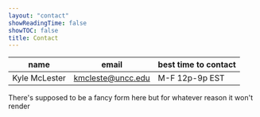 ```yaml
---
layout: "contact"
showReadingTime: false
showTOC: false
title: Contact
---
```


| name | email | best time to contact |
|------|-------|----------------------|
| Kyle McLester | kmcleste@uncc.edu | M-F 12p-9p EST |

There's supposed to be a fancy form here but for whatever reason it won't render
